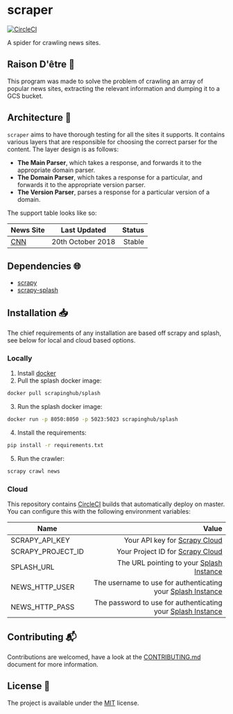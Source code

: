 # scraper

[![CircleCI](https://circleci.com/gh/dust10141/scraper/tree/master.svg?style=svg)](https://circleci.com/gh/dust10141/scraper/tree/master)

A spider for crawling news sites.

## Raison D'être :thought_balloon:
This program was made to solve the problem of crawling an array of popular news sites, extracting the relevant information and dumping it to a GCS bucket.

## Architecture :triangular_ruler:
`scraper` aims to have thorough testing for all the sites it supports. It contains various layers that are responsible for choosing the correct parser for the content.
The layer design is as follows:
- **The Main Parser**, which takes a response, and forwards it to the appropriate domain parser.
- **The Domain Parser**, which takes a response for a particular, and forwards it to the appropriate version parser.
- **The Version Parser**, parses a response for a particular version of a domain.

The support table looks like so:

| News Site                   | Last Updated      | Status |
| --------------------------- |:-----------------:| ------:|
| [CNN](https://www.cnn.com/) | 20th October 2018 | Stable |

## Dependencies :globe_with_meridians:
* [scrapy](https://scrapy.org/)
* [scrapy-splash](https://github.com/scrapy-plugins/scrapy-splash)

## Installation :inbox_tray:
The chief requirements of any installation are based off scrapy and splash, see below for local and cloud based options.

### Locally
1. Install [docker](https://www.docker.com/)
2. Pull the splash docker image:
```bash
docker pull scrapinghub/splash
```
3. Run the splash docker image:
```bash
docker run -p 8050:8050 -p 5023:5023 scrapinghub/splash
```
4. Install the requirements:
```bash
pip install -r requirements.txt
```
5. Run the crawler:
```bash
scrapy crawl news
```

### Cloud
This repository contains [CircleCI](https://circleci.com) builds that automatically deploy on master. You can configure this with the following environment variables:

| Name              | Value                                                                                         |
| ----------------- | ---------------------------------------------------------------------------------------------:|
| SCRAPY_API_KEY    | Your API key for [Scrapy Cloud](https://scrapinghub.com/scrapy-cloud)                         |
| SCRAPY_PROJECT_ID | Your Project ID for [Scrapy Cloud](https://scrapinghub.com/scrapy-cloud)                      |
| SPLASH_URL        | The URL pointing to your [Splash Instance](https://scrapinghub.com/splash)                    |
| NEWS_HTTP_USER    | The username to use for authenticating your [Splash Instance](https://scrapinghub.com/splash) |
| NEWS_HTTP_PASS    | The password to use for authenticating your [Splash Instance](https://scrapinghub.com/splash) |

## Contributing :mailbox_with_mail:
Contributions are welcomed, have a look at the [CONTRIBUTING.md](CONTRIBUTING.md) document for more information.

## License :memo:
The project is available under the [MIT](https://opensource.org/licenses/MIT) license.
